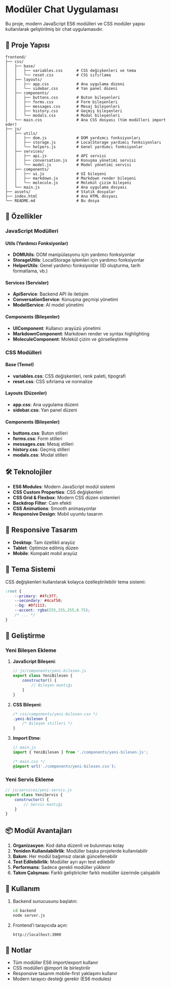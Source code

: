 # Modüler Chat Uygulaması

Bu proje, modern JavaScript ES6 modülleri ve CSS modüler yapısı kullanılarak geliştirilmiş bir chat uygulamasıdır.

## 📁 Proje Yapısı

```
frontend/
├── css/
│   ├── base/
│   │   ├── variables.css      # CSS değişkenleri ve tema
│   │   └── reset.css          # CSS sıfırlama
│   ├── layouts/
│   │   ├── app.css            # Ana uygulama düzeni
│   │   └── sidebar.css        # Yan panel düzeni
│   ├── components/
│   │   ├── buttons.css        # Buton bileşenleri
│   │   ├── forms.css          # Form bileşenleri
│   │   ├── messages.css       # Mesaj bileşenleri
│   │   ├── history.css        # Geçmiş bileşenleri
│   │   └── modals.css         # Modal bileşenleri
│   └── main.css               # Ana CSS dosyası (tüm modülleri import eder)
├── js/
│   ├── utils/
│   │   ├── dom.js             # DOM yardımcı fonksiyonları
│   │   ├── storage.js         # LocalStorage yardımcı fonksiyonları
│   │   └── helpers.js         # Genel yardımcı fonksiyonlar
│   ├── services/
│   │   ├── api.js             # API servisi
│   │   ├── conversation.js    # Konuşma yönetimi servisi
│   │   └── model.js           # Model yönetimi servisi
│   ├── components/
│   │   ├── ui.js              # UI bileşeni
│   │   ├── markdown.js        # Markdown render bileşeni
│   │   └── molecule.js        # Molekül çizim bileşeni
│   └── main.js                # Ana uygulama dosyası
├── assets/                    # Statik dosyalar
├── index.html                 # Ana HTML dosyası
└── README.md                  # Bu dosya
```

## 🚀 Özellikler

### JavaScript Modülleri

#### Utils (Yardımcı Fonksiyonlar)
- **DOMUtils**: DOM manipülasyonu için yardımcı fonksiyonlar
- **StorageUtils**: LocalStorage işlemleri için yardımcı fonksiyonlar
- **HelperUtils**: Genel yardımcı fonksiyonlar (ID oluşturma, tarih formatlama, vb.)

#### Services (Servisler)
- **ApiService**: Backend API ile iletişim
- **ConversationService**: Konuşma geçmişi yönetimi
- **ModelService**: AI model yönetimi

#### Components (Bileşenler)
- **UIComponent**: Kullanıcı arayüzü yönetimi
- **MarkdownComponent**: Markdown render ve syntax highlighting
- **MoleculeComponent**: Molekül çizim ve görselleştirme

### CSS Modülleri

#### Base (Temel)
- **variables.css**: CSS değişkenleri, renk paleti, tipografi
- **reset.css**: CSS sıfırlama ve normalize

#### Layouts (Düzenler)
- **app.css**: Ana uygulama düzeni
- **sidebar.css**: Yan panel düzeni

#### Components (Bileşenler)
- **buttons.css**: Buton stilleri
- **forms.css**: Form stilleri
- **messages.css**: Mesaj stilleri
- **history.css**: Geçmiş stilleri
- **modals.css**: Modal stilleri

## 🛠️ Teknolojiler

- **ES6 Modules**: Modern JavaScript modül sistemi
- **CSS Custom Properties**: CSS değişkenleri
- **CSS Grid & Flexbox**: Modern CSS düzen sistemleri
- **Backdrop Filter**: Cam efekti
- **CSS Animations**: Smooth animasyonlar
- **Responsive Design**: Mobil uyumlu tasarım

## 📱 Responsive Tasarım

- **Desktop**: Tam özellikli arayüz
- **Tablet**: Optimize edilmiş düzen
- **Mobile**: Kompakt mobil arayüz

## 🎨 Tema Sistemi

CSS değişkenleri kullanılarak kolayca özelleştirilebilir tema sistemi:

```css
:root {
    --primary: #4fc3f7;
    --secondary: #4caf50;
    --bg: #0f1113;
    --accent: rgba(255,255,255,0.75);
    /* ... */
}
```

## 🔧 Geliştirme

### Yeni Bileşen Ekleme

1. **JavaScript Bileşeni**:
   ```javascript
   // js/components/yeni-bilesen.js
   export class YeniBilesen {
       constructor() {
           // Bileşen mantığı
       }
   }
   ```

2. **CSS Bileşeni**:
   ```css
   /* css/components/yeni-bilesen.css */
   .yeni-bilesen {
       /* Bileşen stilleri */
   }
   ```

3. **Import Etme**:
   ```javascript
   // main.js
   import { YeniBilesen } from './components/yeni-bilesen.js';
   ```

   ```css
   /* main.css */
   @import url('./components/yeni-bilesen.css');
   ```

### Yeni Servis Ekleme

```javascript
// js/services/yeni-servis.js
export class YeniServis {
    constructor() {
        // Servis mantığı
    }
}
```

## 📦 Modül Avantajları

1. **Organizasyon**: Kod daha düzenli ve bulunması kolay
2. **Yeniden Kullanılabilirlik**: Modüller başka projelerde kullanılabilir
3. **Bakım**: Her modül bağımsız olarak güncellenebilir
4. **Test Edilebilirlik**: Modüller ayrı ayrı test edilebilir
5. **Performans**: Sadece gerekli modüller yüklenir
6. **Takım Çalışması**: Farklı geliştiriciler farklı modüller üzerinde çalışabilir

## 🚀 Kullanım

1. Backend sunucusunu başlatın:
   ```bash
   cd backend
   node server.js
   ```

2. Frontend'i tarayıcıda açın:
   ```
   http://localhost:3000
   ```

## 📝 Notlar

- Tüm modüller ES6 import/export kullanır
- CSS modülleri @import ile birleştirilir
- Responsive tasarım mobile-first yaklaşımı kullanır
- Modern tarayıcı desteği gerekir (ES6 modules)

